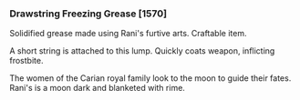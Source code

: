 ### Drawstring Freezing Grease [1570]

Solidified grease made using Rani's furtive arts. Craftable item.

A short string is attached to this lump. Quickly coats weapon, inflicting frostbite.

The women of the Carian royal family look to the moon to guide their fates. Rani's is a moon dark and blanketed with rime.